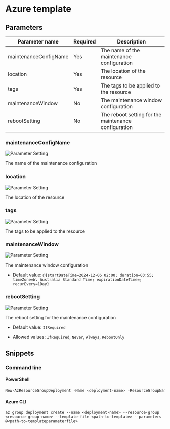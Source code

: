 # Azure template

## Parameters

Parameter name | Required | Description
-------------- | -------- | -----------
maintenanceConfigName | Yes      | The name of the maintenance configuration
location       | Yes      | The location of the resource
tags           | Yes      | The tags to be applied to the resource
maintenanceWindow | No       | The maintenance window configuration
rebootSetting  | No       | The reboot setting for the maintenance configuration

### maintenanceConfigName

![Parameter Setting](https://img.shields.io/badge/parameter-required-orange?style=flat-square)

The name of the maintenance configuration

### location

![Parameter Setting](https://img.shields.io/badge/parameter-required-orange?style=flat-square)

The location of the resource

### tags

![Parameter Setting](https://img.shields.io/badge/parameter-required-orange?style=flat-square)

The tags to be applied to the resource

### maintenanceWindow

![Parameter Setting](https://img.shields.io/badge/parameter-optional-green?style=flat-square)

The maintenance window configuration

- Default value: `@{startDateTime=2024-12-06 02:00; duration=03:55; timeZone=W. Australia Standard Time; expirationDateTime=; recurEvery=1Day}`

### rebootSetting

![Parameter Setting](https://img.shields.io/badge/parameter-optional-green?style=flat-square)

The reboot setting for the maintenance configuration

- Default value: `IfRequired`

- Allowed values: `IfRequired`, `Never`, `Always`, `RebootOnly`

## Snippets

### Command line

#### PowerShell

```powershell
New-AzResourceGroupDeployment -Name <deployment-name> -ResourceGroupName <resource-group-name> -TemplateFile <path-to-template> -TemplateParameterFile <path-to-templateparameter>
```

#### Azure CLI

```text
az group deployment create --name <deployment-name> --resource-group <resource-group-name> --template-file <path-to-template> --parameters @<path-to-templateparameterfile>
```
